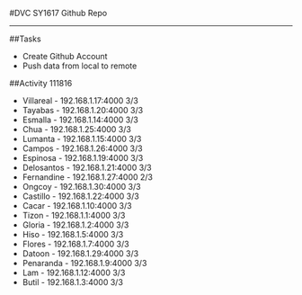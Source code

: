 #DVC SY1617 Github Repo

<hr/>
##Tasks

* Create Github Account
* Push data from local to remote

##Activity 111816

* Villareal 	- 192.168.1.17:4000 3/3
* Tayabas 	- 192.168.1.20:4000 3/3
* Esmalla		- 192.168.1.14:4000 3/3
* Chua 		- 192.168.1.25:4000 3/3
* Lumanta 	- 192.168.1.15:4000 3/3
* Campos 	 	- 192.168.1.26:4000 3/3
* Espinosa 	- 192.168.1.19:4000 3/3
* Delosantos 	- 192.168.1.21:4000 3/3
* Fernandine 	- 192.168.1.27:4000 2/3
* Ongcoy		- 192.168.1.30:4000 3/3
* Castillo 	- 192.168.1.22:4000 3/3
* Cacar	 	- 192.168.1.10:4000 3/3
* Tizon	 	- 192.168.1.1:4000 3/3
* Gloria	 	- 192.168.1.2:4000 3/3
* Hiso	 	- 192.168.1.5:4000 3/3
* Flores 	 	- 192.168.1.7:4000 3/3
* Datoon 	 	- 192.168.1.29:4000 3/3
* Penaranda 	- 192.168.1.9:4000 3/3
* Lam	 	 	- 192.168.1.12:4000 3/3
* Butil 	 	- 192.168.1.3:4000 3/3
